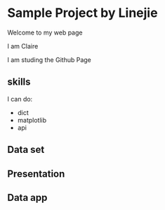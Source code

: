 # Sample Project by Linejie

Welcome to my web page

I am Claire  

I am studing the Github Page

## skills

I can do:
- dict
- matplotlib
- api

## Data set

## Presentation

## Data app
